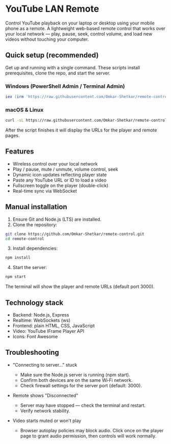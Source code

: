 # YouTube LAN Remote

Control YouTube playback on your laptop or desktop using your mobile phone as a remote. A lightweight web-based remote control that works over your local network — play, pause, seek, control volume, and load new videos without touching your computer.

## Quick setup (recommended)

Get up and running with a single command. These scripts install prerequisites, clone the repo, and start the server.

### Windows (PowerShell Admin / Terminal Admin)

```powershell
iex (irm 'https://raw.githubusercontent.com/Omkar-Shetkar/remote-control/main/setup.ps1')
```

### macOS & Linux

```bash
curl -sL https://raw.githubusercontent.com/Omkar-Shetkar/remote-control/main/setup.sh | bash
```

After the script finishes it will display the URLs for the player and remote pages.

## Features

- Wireless control over your local network
- Play / pause, mute / unmute, volume control, seek
- Dynamic icon updates reflecting player state
- Paste any YouTube URL or ID to load a video
- Fullscreen toggle on the player (double-click)
- Real-time sync via WebSocket

## Manual installation

1. Ensure Git and Node.js (LTS) are installed.
2. Clone the repository:

```bash
git clone https://github.com/Omkar-Shetkar/remote-control.git
cd remote-control
```

3. Install dependencies:

```bash
npm install
```

4. Start the server:

```bash
npm start
```

The terminal will show the player and remote URLs (default port 3000).

## Technology stack

- Backend: Node.js, Express
- Realtime: WebSockets (ws)
- Frontend: plain HTML, CSS, JavaScript
- Video: YouTube IFrame Player API
- Icons: Font Awesome

## Troubleshooting

- "Connecting to server..." stuck

  - Make sure the Node.js server is running (npm start).
  - Confirm both devices are on the same Wi‑Fi network.
  - Check firewall settings for the server port (default: 3000).

- Remote shows "Disconnected"

  - Server may have stopped — check the terminal and restart.
  - Verify network stability.

- Video starts muted or won't play
  - Browser autoplay policies may block audio. Click once on the player page to grant audio permission, then controls will work normally.
